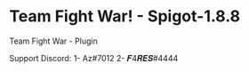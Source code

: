 # Team Fight War! - Spigot-1.8.8

Team Fight War - Plugin


Support Discord: 
1- Az#7012 
2- 𝑭4𝑹𝑬𝑺#4444
